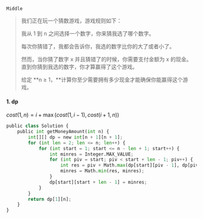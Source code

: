 `Middle`

> 我们正在玩一个猜数游戏，游戏规则如下：
>
> 我从 1 到 n 之间选择一个数字，你来猜我选了哪个数字。
>
> 每次你猜错了，我都会告诉你，我选的数字比你的大了或者小了。
>
> 然而，当你猜了数字 x 并且猜错了的时候，你需要支付金额为 x 的现金。直到你猜到我选的数字，你才算赢得了这个游戏。
>
> 给定 **n ≥ 1，**计算你至少需要拥有多少现金才能确保你能赢得这个游戏。

#### 1.  dp

$cost(1,n)=i+\max(cost(1,i−1),cost(i+1,n))$

```python
public class Solution {
    public int getMoneyAmount(int n) {
        int[][] dp = new int[n + 1][n + 1];
        for (int len = 2; len <= n; len++) {
            for (int start = 1; start <= n - len + 1; start++) {
                int minres = Integer.MAX_VALUE;
                for (int piv = start; piv < start + len - 1; piv++) {
                    int res = piv + Math.max(dp[start][piv - 1], dp[piv + 1][start + len - 1]);
                    minres = Math.min(res, minres);
                }
                dp[start][start + len - 1] = minres;
            }
        }
        return dp[1][n];
    }
}
```

